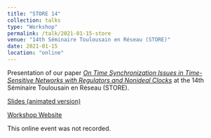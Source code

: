 ```yaml
---
title: "STORE 14"
collection: talks
type: "Workshop"
permalink: /talk/2021-01-15-store
venue: "14th Séminaire Toulousain en Réseau (STORE)"
date: 2021-01-15
location: "online"
---
```


Presentation of our paper [*On Time Synchronization Issues in Time-Sensitive Networks with Regulators and Nonideal Clocks*](/publication/2020-04-02-on-cyclic-dependencies) at the 14th Séminaire Toulousain en Réseau (STORE).

[Slides (animated version)](/files/2021-01-15-store-slides.pdf)

[Workshop Website](https://www.laas.fr/projects/STORE/)

This online event was not recorded.

